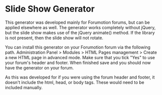 # Slide Show Generator
This generator was developed mainly for Forumotion forums, but can be applied elsewhere as well. The generator works completely without jQuery, but the slide show makes use of the jQuery animate() method. If the library is not present, then the slide show will not rotate.

You can install this generator on your Forumotion forum via the following path. Administration Panel > Modules > HTML Pages management > Create a new HTML page in advanced mode. Make sure that you tick "Yes" to use your forum's header and footer. When finished save and you should now have the generator on your forum.

As this was developed for if you were using the forum header and footer, it doesn't include the html, head, or body tags. These would need to be included manually.
